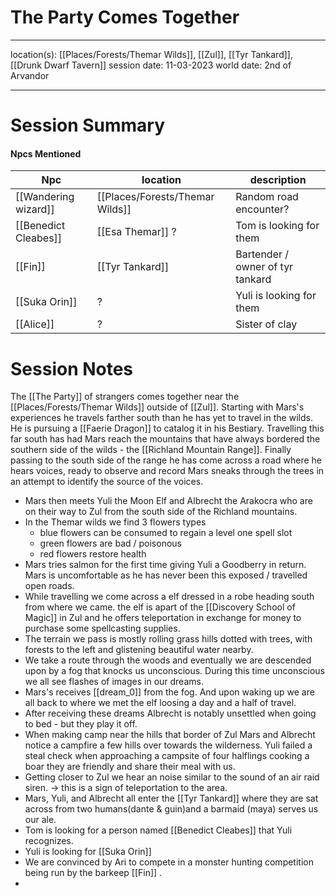 # The Party Comes Together 
---

location(s): [[Places/Forests/Themar Wilds]], [[Zul]], [[Tyr Tankard]], [[Drunk Dwarf Tavern]]
session date: 11-03-2023
world date: 2nd of Arvandor

---
# Session Summary
#### Npcs Mentioned
| Npc                  | location         | description                      |
| -------------------- | ---------------- | -------------------------------- |
| [[Wandering wizard]] | [[Places/Forests/Themar Wilds]]|  Random road encounter?                                |
| [[Benedict Cleabes]] | [[Esa Themar]] ? | Tom is looking for them          |
| [[Fin]]              | [[Tyr Tankard]]  | Bartender / owner of tyr tankard |
| [[Suka Orin]]        | ?                | Yuli is looking for them         |
| [[Alice]]            | ?                | Sister of clay                   |
# Session Notes

The [[The Party]] of strangers comes together near the [[Places/Forests/Themar Wilds]] outside of [[Zul]].
Starting with Mars's experiences he travels farther south than he has yet to travel in the wilds. He is pursuing a [[Faerie Dragon]] to catalog it in his Bestiary. Travelling this far south has had Mars reach the mountains that have always bordered the southern side of the wilds - the [[Richland Mountain Range]]. Finally passing to the south side of the range he has come across a road where he hears voices, ready to observe and record Mars sneaks through the trees in an attempt to identify the source of the voices.
- Mars then meets Yuli the Moon Elf and Albrecht the Arakocra who are on their way to Zul from the south side of the Richland mountains. 
- In the Themar wilds we find 3 flowers types
	- blue flowers can be consumed to regain a level one spell slot
	- green flowers are bad / poisonous
	- red flowers restore health
- Mars tries salmon for the first time giving Yuli a Goodberry in return. Mars is uncomfortable as he has never been this exposed / travelled open roads. 
- While travelling we come across a elf dressed in a robe heading south from where we came. the elf is apart of the [[Discovery School of Magic]] in Zul and he offers teleportation in exchange for money to purchase some spellcasting supplies. 
- The terrain we pass is mostly rolling grass hills dotted with trees, with forests to the left and glistening beautiful water nearby. 
- We take a route through the woods and eventually we are descended upon by a fog that knocks us unconscious. During this time unconscious we all see flashes of images in our dreams.
- Mars's receives [[dream_0]] from the fog. And upon waking up we are all back to where we met the elf loosing a day and a half of travel. 
- After receiving these dreams Albrecht is notably unsettled when going to bed - but they play it off.
- When making camp near the hills that border of Zul Mars and Albrecht notice a campfire a few hills over towards the wilderness. Yuli failed a steal check when approaching a campsite of four halflings cooking a boar they are friendly and share their meal with us. 
- Getting closer to Zul we hear an noise similar to the sound of an air raid siren. -> this is a sign of teleportation to the area. 
- Mars, Yuli, and Albrecht all enter the [[Tyr Tankard]] where they are sat across from two humans(dante & guin)and a barmaid (maya) serves us our ale.
- Tom is looking for a person named [[Benedict Cleabes]] that Yuli recognizes.
- Yuli is looking for [[Suka Orin]]
- We are convinced by Ari to compete in a monster hunting competition being run by the barkeep [[Fin]] . 
- 
